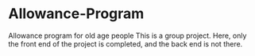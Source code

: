# Allowance-Program
Allowance program for old age people
This is a group project. Here, only the front end of the project is completed, and the back end is not there. 
